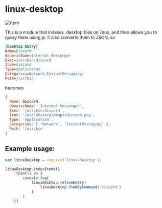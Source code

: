 # linux-desktop

![npm](https://img.shields.io/npm/v/linux-desktop)

This is a module that indexes .desktop files on linux, and then allows you to query them using js. It also converts them to JSON, so

```ini
[Desktop Entry]
Name=Discord
GenericName=Internet Messenger
Exec=/usr/bin/discord
Icon=discord
Type=Application
Categories=Network;InstantMessaging;
Path=/usr/bin
```

becomes

```js
{
  Name: Discord,
  GenericName: 'Internet Messenger',
  Exec: '/usr/bin/discord',
  Icon: '/usr/share/pixmaps/discord.png',
  Type: 'Application',
  Categories: [ 'Network', 'InstantMessaging' ],
  Path: '/usr/bin'
}
```



## Example usage:

```js
var linuxDesktop = require('linux-desktop');

linuxDesktop.indexItems()
	.then(() => {
        console.log(
			linuxDesktop.refineEntry(
				linuxDesktop.findByCommand('discord')
			)
		)
	})

```
